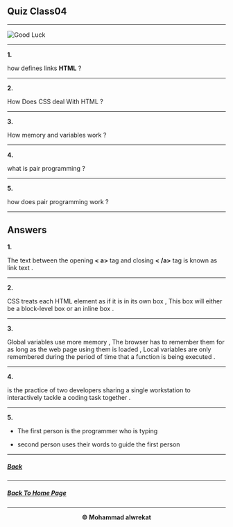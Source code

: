 ## Quiz Class04

---

![Good Luck](https://images.assetsdelivery.com/compings_v2/venimo/venimo1705/venimo170500047.jpg)

---
**1.** 

how defines links **HTML** ? 

---
**2.** 

How Does CSS deal With HTML  ?

---
**3.** 

How memory and variables work ?

---
**4.** 

what is pair programming ?

---
**5.** 

how does pair programming work ?

---
## Answers 
**1.** 

The text between the opening **< a>** tag and closing **< /a>** tag is known as link text .

---
**2.**

CSS treats each HTML element as if it is in its own box , This box will either be a block-level box or an inline box .

---
**3.**

Global variables use more memory , The browser has to remember them for as long as the web page using them is loaded , Local variables are only remembered during the period of time that a function is being executed .

---
**4.** 

is the practice of two developers sharing a single workstation to interactively tackle a coding task together .

---
**5.** 

* The first person is the programmer who is typing 

* second person uses their words to guide the first person

---
##### [Back](https://mhmadwrekat.github.io/reading-notes/class04)

---
##### [Back To Home Page](https://mhmadwrekat.github.io/reading-notes)

---
<b>
<p align="center">
© Mohammad alwrekat
</p>